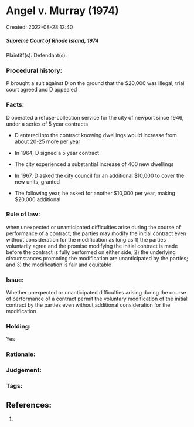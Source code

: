 # Angel v. Murray (1974)
Created: 2022-08-28 12:40

##### Supreme Court of Rhode Island, 1974

Plaintiff(s):
Defendant(s):

### Procedural history:
P brought a suit against D on the ground that the $20,000 was illegal, trial court agreed and D appealed

### Facts:
D operated a refuse-collection service for the city of newport since 1946, under a series of 5 year contracts 
    
-   D entered into the contract knowing dwellings would increase from about 20-25 more per year
    
-   In 1964, D signed a 5 year contract
    
-   The city experienced a substantial increase of 400 new dwellings 
    
-   In 1967, D asked the city council for an additional $10,000 to cover the new units, granted
    
-   The following year, he asked for another $10,000 per year, making $20,000 additional

### Rule of law:
when unexpected or unanticipated difficulties arise during the course of performance of a contract, the parties may modify the initial contract even without consideration for the modification as long as 1) the parties voluntarily agree and the promise modifying the initial contract is made before the contract is fully performed on either side; 2) the underlying circumstances promoting the modification are unanticipated by the parties; and 3) the modification is fair and equitable

### Issue:
Whether unexpected or unanticipated difficulties arising during the course of performance of a contract permit the voluntary modification of the initial contract by the parties even without additional consideration for the modification 


### Holding:
Yes

### Rationale:

### Judgement:


### Tags:




## References:

1. 